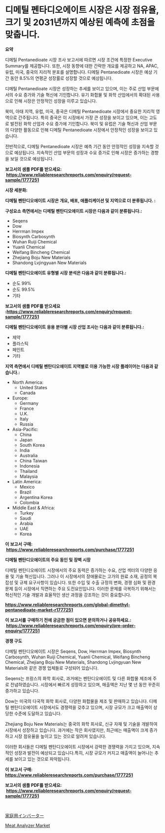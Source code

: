 <p><h1>디메틸 펜타디오에이트 시장은 시장 점유율, 크기 및 2031년까지 예상된 예측에 초점을 맞춥니다.</h1></p><p><strong>요약</strong></p>
<p><p>디메틸 Pentanedioate 시장 조사 보고서에 따르면 시장 조건에 특정한 Executive Summary를 제공합니다. 또한, 시장 동향에 대한 간략한 개요를 제공하고 NA, APAC, 유럽, 미국, 중국의 지리적 분포를 설명합니다. 디메틸 Pentanedioate 시장은 예상 기간 동안 8.5%의 연평균 성장률로 성장할 것으로 예상됩니다.</p><p>디메틸 Pentanedioate 시장은 성장하는 추세를 보이고 있으며, 이는 주로 산업 부문에서의 수요 증가와 기술 혁신에 기인합니다. 유기 화합물 및 화학 산업에서의 확대된 사용으로 인해 시장은 안정적인 성장을 이루고 있습니다.</p><p>북미, 아태 지역, 유럽, 미국, 중국은 디메틸 Pentanedioate 시장에서 중요한 지리적 영역으로 간주됩니다. 특히 중국은 이 시장에서 가장 큰 성장을 보이고 있으며, 이는 고도로 발전된 화학 산업과 수요 증가에 기인합니다. 북미 및 유럽은 기술 혁신과 산업 부문의 다양한 활동으로 인해 디메틸 Pentanedioate 시장에서 안정적인 성장을 보이고 있습니다.</p><p>전반적으로, 디메틸 Pentanedioate 시장은 예측 기간 동안 안정적인 성장을 지속할 것으로 예상됩니다. 지속적인 산업 부문의 성장과 수요 증가로 인해 시장은 증가하는 경향을 보일 것으로 예상됩니다.</p></p>
<p><strong>보고서의 샘플 PDF를 받으세요: &nbsp;<a href="https://www.reliableresearchreports.com/enquiry/request-sample/1777251">https://www.reliableresearchreports.com/enquiry/request-sample/1777251</a></strong></p>
<p><strong>시장 세분화:</strong></p>
<p><strong> 디메틸 펜탄디오에이트 시장은 개요, 배포, 애플리케이션 및 지역으로 더 분류됩니다. :</strong></p>
<p><strong>구성요소 측면에서는 디메틸 펜탄디오에이트 시장은 다음과 같이 분류됩니다.:</strong></p>
<p><ul><li>Seqens</li><li>Dow</li><li>Herrman Impex</li><li>Biosynth Carbosynth</li><li>Wuhan Ruiji Chemical</li><li>Yuanli Chemical</li><li>Weifang Bincheng Chemical</li><li>Zhejiang Boju New Materials</li><li>Shandong Lvjingyuan New Materials</li></ul></p>
<p><strong> 디메틸 펜탄디오에이트 유형별 시장 분석은 다음과 같이 분류됩니다.:</strong></p>
<p><ul><li>순도 99%</li><li>순도 99.5%</li><li>기타</li></ul></p>
<p><strong>보고서의 샘플 PDF를 받으세요 :<a href="https://www.reliableresearchreports.com/enquiry/request-sample/1777251">https://www.reliableresearchreports.com/enquiry/request-sample/1777251</a></strong></p>
<p><strong> 디메틸 펜탄디오에이트 응용 분야별 시장 산업 조사는 다음과 같이 분류됩니다.:</strong></p>
<p><ul><li>제약</li><li>플라스틱</li><li>페인트</li><li>기타</li></ul></p>
<p><strong>지역 측면에서 디메틸 펜탄디오에이트 지역별로 이용 가능한 시장 플레이어는 다음과 같습니다.:</strong></p>
<p><ul>
    <li>
        North America:
        <ul>
            <li>United States</li>
            <li>Canada</li>
        </ul>
    </li>
    <li>
        Europe:
        <ul>
            <li>Germany</li>
            <li>France</li>
            <li>U.K.</li>
            <li>Italy</li>
            <li>Russia</li>
        </ul>
    </li>
    <li>
        Asia-Pacific:
        <ul>
            <li>China</li>
            <li>Japan</li>
            <li>South Korea</li>
            <li>India</li>
            <li>Australia</li>
            <li>China Taiwan</li>
            <li>Indonesia</li>
            <li>Thailand</li>
            <li>Malaysia</li>
        </ul>
    </li>
    <li>
        Latin America:
        <ul>
            <li>Mexico</li>
            <li>Brazil</li>
            <li>Argentina Korea</li>
            <li>Colombia</li>
        </ul>
    </li>
    <li>
        Middle East & Africa:
        <ul>
            <li>Turkey</li>
            <li>Saudi</li>
            <li>Arabia</li>
            <li>UAE</li>
            <li>Korea</li>
        </ul>
    </li>
    </ul></p>
<p><strong>이 보고서 구매: &nbsp;<a href="https://www.reliableresearchreports.com/purchase/1777251">https://www.reliableresearchreports.com/purchase/1777251</a></strong></p>
<p><strong>디메틸 펜탄디오에이트의 주요 동인 및 장벽 시장</strong></p>
<p><p>디메틸 펜탄디오에이트 시장에서의 주요 동력은 증가하는 수요, 산업 섹터의 다양한 응용 및 기술 혁신입니다. 그러나 이 시장에서의 장애물로는 고가의 원료 소재, 공정의 복잡성 및 규제 요구사항이 있습니다. 또한 수입 및 수출 규정의 변화, 경쟁 심화 및 환경 문제 등이 시장에서 직면하는 주요 도전요인입니다. 이러한 문제를 극복하기 위해서는 혁신적인 기술 개발과 효율적인 생산 과정을 강조하는 것이 중요합니다.</p></p>
<p><strong><a href="https://www.reliableresearchreports.com/global-dimethyl-pentanedioate-market-r1777251">https://www.reliableresearchreports.com/global-dimethyl-pentanedioate-market-r1777251</a></strong></p>
<p><strong>이 보고서를 구매하기 전에 궁금한 점이 있으면 문의하거나 공유하세요.: &nbsp;<a href="https://www.reliableresearchreports.com/enquiry/pre-order-enquiry/1777251">https://www.reliableresearchreports.com/enquiry/pre-order-enquiry/1777251</a></strong></p>
<p><strong>경쟁 구도</strong></p>
<p><p>디메틸 펜탄디오에이트 시장은 Seqens, Dow, Herrman Impex, Biosynth Carbosynth, Wuhan Ruiji Chemical, Yuanli Chemical, Weifang Bincheng Chemical, Zhejiang Boju New Materials, Shandong Lvjingyuan New Materials와 같은 경쟁 업체들로 구성되어 있습니다.</p><p>Seqens는 프랑스의 화학 회사로, 과거에는 펜탄디오에이트 및 다른 화합물 제조에 주로 전념하였습니다. 시장에서 빠르게 성장하고 있으며, 매출액은 지난 몇 년 동안 꾸준히 증가하고 있습니다.</p><p>Dow는 미국의 다국적 화학 회사로, 다양한 화합물을 제조 및 판매하고 있습니다. 디메틸 펜탄디오에이트 시장에서도 경쟁력을 갖추고 있으며, 시장 규모가 크고 매출액이 상당한 수준에 도달하고 있습니다.</p><p>Zhejiang Boju New Materials는 중국의 화학 회사로, 신규 자재 및 기술을 개발하여 시장에서 성장하고 있습니다. 과거에는 작은 회사였지만, 최근에는 매출액이 크게 증가하고 시장 점유율을 높이고 있는 것으로 알려져 있습니다.</p><p>이러한 회사들은 디메틸 펜탄디오에이트 시장에서 강력한 경쟁력을 가지고 있으며, 지속적인 성장과 발전이 예상되고 있습니다.특히, 시장 규모가 커지고 매출액이 늘어나는 추세를 보이고 있는 것으로 파악됩니다.</p></p>
<p><strong>이 보고서 구매: &nbsp; <a href="https://www.reliableresearchreports.com/purchase/1777251">https://www.reliableresearchreports.com/purchase/1777251</a></strong></p>
<p><strong>보고서의 샘플 PDF를 받으세요: &nbsp;<a href="https://www.reliableresearchreports.com/enquiry/request-sample/1777251">https://www.reliableresearchreports.com/enquiry/request-sample/1777251</a></strong><strong></strong></p>
<p>&nbsp;</p>
<p><p><a href="https://github.com/ppmazlotr77499/Market-Research-Report-List-1/blob/main/217894928534.md">家庭用インバーター</a></p><p><a href="https://github.com/GroverBarry/Market-Research-Report-List-4/blob/main/meat-analyzer-market.md">Meat Analyzer Market</a></p></p>